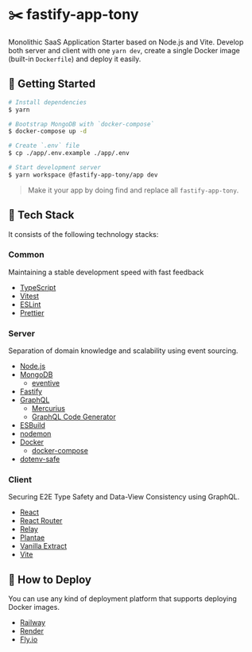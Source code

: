 # ✂️ fastify-app-tony

Monolithic SaaS Application Starter based on Node.js and Vite. Develop both server and client with one `yarn dev`, create a single Docker image (built-in `Dockerfile`) and deploy it easily.

## 💪 Getting Started

```bash
# Install dependencies
$ yarn

# Bootstrap MongoDB with `docker-compose`
$ docker-compose up -d

# Create `.env` file
$ cp ./app/.env.example ./app/.env

# Start development server
$ yarn workspace @fastify-app-tony/app dev
```

> Make it your app by doing find and replace all `fastify-app-tony`.

## 🔨 Tech Stack

It consists of the following technology stacks:

### Common

Maintaining a stable development speed with fast feedback

- [TypeScript](https://www.typescriptlang.org/)
- [Vitest](https://vitest.dev/)
- [ESLint](https://eslint.org/)
- [Prettier](https://prettier.io/)

### Server

Separation of domain knowledge and scalability using event sourcing.

- [Node.js](https://nodejs.org/)
- [MongoDB](https://www.mongodb.com/)
  - [eventive](https://github.com/tonyfromundefined/eventive)
- [Fastify](https://fastify.dev/)
- [GraphQL](https://graphql.org/)
  - [Mercurius](https://mercurius.dev/)
  - [GraphQL Code Generator](https://the-guild.dev/graphql/codegen)
- [ESBuild](https://esbuild.github.io/)
- [nodemon](https://nodemon.io/)
- [Docker](https://www.docker.com/)
  - [docker-compose](https://docs.docker.com/compose/)
- [dotenv-safe](https://www.npmjs.com/package/dotenv-safe)

### Client

Securing E2E Type Safety and Data-View Consistency using GraphQL.

- [React](https://react.dev/)
- [React Router](https://reactrouter.com/)
- [Relay](https://relay.dev/)
- [Plantae](https://github.com/daangn/plantae)
- [Vanilla Extract](https://vanilla-extract.style/)
- [Vite](https://vitejs.dev/)

## 🚢 How to Deploy

You can use any kind of deployment platform that supports deploying Docker images.

- [Railway](https://railway.app/)
- [Render](https://render.com/)
- [Fly.io](https://fly.io/)
